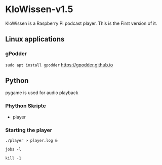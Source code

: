 KloWissen-v1.5
============

KloWissen is a Raspberry Pi podcast player. This is the First version of it.

## Linux applications
### gPodder 
`sudo apt install gpodder`
https://gpodder.github.io

## Python 
pygame is used for audio playback

### Phython Skripte
* player

### Starting the player
`./player > player.log &`

`jobs -l`

`kill -1 `